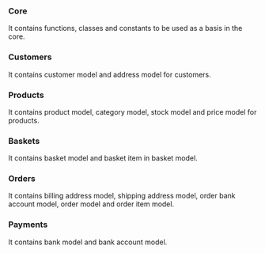 ### Core

It contains functions, classes and constants to be used as a basis in the core.

### Customers

It contains customer model and address model for customers.

### Products

It contains product model, category model, stock model and price model for products.

### Baskets

It contains basket model and basket item in basket model.

### Orders

It contains billing address model, shipping address model, order bank account model, order model and order item model.

### Payments

It contains bank model and bank account model.
